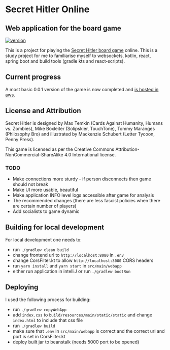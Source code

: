 # Secret Hitler Online
## Web application for the board game

[![version](https://img.shields.io/badge/version-0.0.1-yellow.svg)](https://semver.org)

This is a project for playing the [Secret Hitler board game](https://www.secrethitler.com/) online. This is a study project for me to familiarise myself to websockets, kotlin, react, spring boot and build tools (gradle kts and react-scripts).

## Current progress

A most basic 0.0.1 version of the game is now completed and [is hosted in aws](http://secrethit-env.eba-3s67uuww.eu-north-1.elasticbeanstalk.com/).

## License and Attribution

Secret Hitler is designed by Max Temkin (Cards Against Humanity, Humans vs. Zombies), Mike Boxleiter (Solipskier, TouchTone), Tommy Maranges (Philosophy Bro) and illustrated by Mackenzie Schubert (Letter Tycoon, Penny Press).

This game is licensed as per the Creative Commons Attribution-NonCommercial-ShareAlike 4.0 International license.

### TODO
- Make connections more sturdy - if person disconnects then game should not break
- Make UI more usable, beautiful
- Make application INFO level logs accessible after game for analysis
- The recommended changes (there are less fascist policies when there are certain number of players)
- Add socialists to game dynamic

## Building for local development

For local development one needs to:
- run `./gradlew clean build`
- change frontend url to `http://localhost:8080` in `.env`
- change CorsFilter.kt to allow `http://localhost:3000` CORS headers
- run `yarn install` and `yarn start` in `src/main/webapp`
- either run application in intelliJ or run `./gradlew bootRun`

## Deploying

I used the following process for building:
- run `./gradlew copyWebApp`
- add `index.css` to `build/resources/main/static/static` and change `index.html` to include that css file
- run `./gradlew build`
- make sure that `.env` in `src/main/webapp` is correct and the correct url and port is set in CorsFilter.kt
- deploy built jar to beanstalk (needs 5000 port to be opened)
